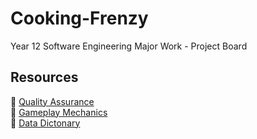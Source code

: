 # Cooking-Frenzy
Year 12 Software Engineering Major Work - Project Board

## Resources
:link: [Quality Assurance](https://docs.google.com/document/d/1xpDLpIyESFMQRF68Sy9MbnlaJJpgvdPAXLI88zzZaxE/edit?usp=sharing)<br>
:link: [Gameplay Mechanics](https://docs.google.com/document/d/1eGU3KGX4XIqEZcwsIbCJZPpQWzS11fggYGobbVAqRcY/edit?usp=sharing)<br>
:link: [Data Dictonary](https://docs.google.com/document/d/14J48oN21U24jvmxmvOh7nBdyb_pPpquYTIXC6u9lTs8/edit?usp=sharing)
